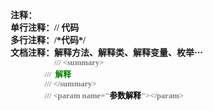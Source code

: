 <html>

<head>
<meta http-equiv=Content-Type content="text/html; charset=gb2312">
<meta name=Generator content="Microsoft Word 15 (filtered)">
<style>
<!--
 /* Font Definitions */
 @font-face
	{font-family:宋体;
	panose-1:2 1 6 0 3 1 1 1 1 1;}
@font-face
	{font-family:"Cambria Math";
	panose-1:2 4 5 3 5 4 6 3 2 4;}
@font-face
	{font-family:Calibri;
	panose-1:2 15 5 2 2 2 4 3 2 4;}
@font-face
	{font-family:新宋体;
	panose-1:2 1 6 9 3 1 1 1 1 1;}
@font-face
	{font-family:"\@宋体";
	panose-1:2 1 6 0 3 1 1 1 1 1;}
@font-face
	{font-family:"\@新宋体";
	panose-1:2 1 6 9 3 1 1 1 1 1;}
 /* Style Definitions */
 p.MsoNormal, li.MsoNormal, div.MsoNormal
	{margin:0cm;
	margin-bottom:.0001pt;
	text-align:justify;
	text-justify:inter-ideograph;
	font-size:10.5pt;
	font-family:"Calibri","sans-serif";}
.MsoChpDefault
	{font-family:"Calibri","sans-serif";}
 /* Page Definitions */
 @page WordSection1
	{size:595.3pt 841.9pt;
	margin:72.0pt 90.0pt 72.0pt 90.0pt;
	layout-grid:15.6pt;}
div.WordSection1
	{page:WordSection1;}
-->
</style>

</head>

<body lang=ZH-CN style='text-justify-trim:punctuation'>

<div class=WordSection1 style='layout-grid:15.6pt'>

<p class=MsoNormal><b><span style='font-family:宋体'>注释：</span></b></p>

<p class=MsoNormal><b><span style='font-family:宋体'>单行注释：</span><span
lang=EN-US>// </span></b><b><span style='font-family:宋体'>代码</span></b></p>

<p class=MsoNormal><b><span style='font-family:宋体'>多行注释：</span><span
lang=EN-US>/*</span></b><b><span style='font-family:宋体'>代码</span><span
lang=EN-US>*/</span></b></p>

<p class=MsoNormal><b><span style='font-family:宋体'>文档注释：解释方法、解释类、解释变量、枚举···</span></b></p>

<p class=MsoNormal align=left style='margin-left:31.5pt;text-align:left;
text-indent:21.0pt;text-autospace:none'><b><span lang=EN-US style='font-size:
9.5pt;font-family:新宋体;color:gray'>///</span></b><b><span lang=EN-US
style='font-size:9.5pt;font-family:新宋体;color:green'> </span></b><b><span
lang=EN-US style='font-size:9.5pt;font-family:新宋体;color:gray'>&lt;summary&gt;</span></b></p>

<p class=MsoNormal align=left style='margin-left:31.5pt;text-align:left;
text-autospace:none'><b><span lang=EN-US style='font-size:9.5pt;font-family:
新宋体;color:black'>&nbsp;&nbsp;&nbsp; </span></b><b><span lang=EN-US
style='font-size:9.5pt;font-family:新宋体;color:gray'>///</span></b><b><span
lang=EN-US style='font-size:9.5pt;font-family:新宋体;color:green'>&nbsp; </span></b><b><span
style='font-size:9.5pt;font-family:新宋体;color:green'>解释</span></b></p>

<p class=MsoNormal align=left style='margin-left:31.5pt;text-align:left;
text-autospace:none'><b><span lang=EN-US style='font-size:9.5pt;font-family:
新宋体;color:black'>&nbsp;&nbsp;&nbsp; </span></b><b><span lang=EN-US
style='font-size:9.5pt;font-family:新宋体;color:gray'>///</span></b><b><span
lang=EN-US style='font-size:9.5pt;font-family:新宋体;color:green'> </span></b><b><span
lang=EN-US style='font-size:9.5pt;font-family:新宋体;color:gray'>&lt;/summary&gt;</span></b></p>

<p class=MsoNormal style='margin-left:31.5pt'><b><span lang=EN-US
style='font-size:9.5pt;font-family:新宋体;color:black'>&nbsp;&nbsp;&nbsp; </span></b><b><span
lang=EN-US style='font-size:9.5pt;font-family:新宋体;color:gray'>///</span></b><b><span
lang=EN-US style='font-size:9.5pt;font-family:新宋体;color:green'> </span></b><b><span
lang=EN-US style='font-size:9.5pt;font-family:新宋体;color:gray'>&lt;param
name=&quot;</span></b><b><span style='font-size:9.5pt;font-family:新宋体;
color:black'>参数解释</span></b><b><span lang=EN-US style='font-size:9.5pt;
font-family:新宋体;color:gray'>&quot;&gt;&lt;/param&gt;</span></b></p>

</div>

</body>

</html>

